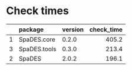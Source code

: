 # Check times

|   |package      |version | check_time|
|:--|:------------|:-------|----------:|
|1  |SpaDES.core  |0.2.0   |      405.2|
|3  |SpaDES.tools |0.3.0   |      213.4|
|2  |SpaDES       |2.0.2   |      196.1|


